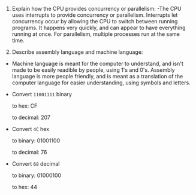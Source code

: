 <!-- Answers to the Short Answer Essay Questions go here -->

1. Explain how the CPU provides concurrency or parallelism:
 -The CPU uses interrupts to provide concurrency or parallelism. Interrupts let concurrency occur by allowing the CPU to switch between running programs. It happens very quickly, and can appear to have everything running at once. For parallelism, multiple processes run at the same time. 

2. Describe assembly language and machine language:
- Machine language is meant for the computer to understand, and isn't made to be easily readible by people, using 1's and 0's. Assembly language is more people friendly, and is meant as a translation of the computer language for easier understanding, using symbols and letters. 


* Convert `11001111` binary

    to hex: CF

    to decimal: 207



* Convert `4C` hex

    to binary: 01001100

    to decimal: 76


* Convert `68` decimal

    to binary: 01000100

    to hex: 44